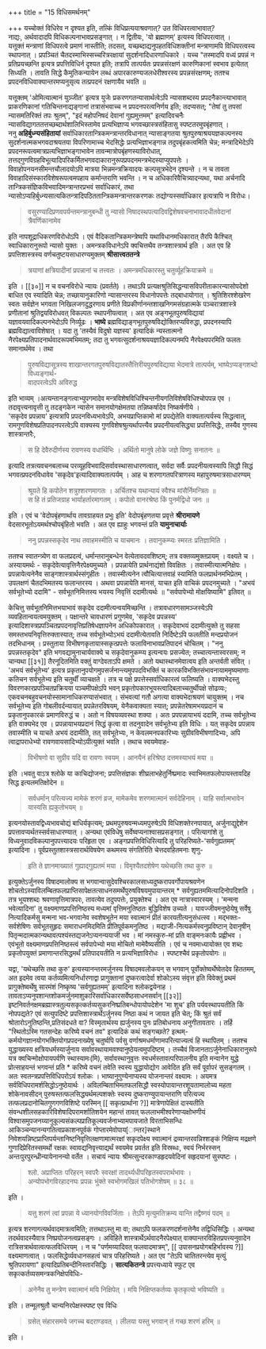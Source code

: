 +++
title = "15 विधिसमर्थनम्"

+++
यच्चोक्तं विधिरेव न दृश्यत इति, तत्किं विधिप्रत्ययाश्रवणात्? उत विधिपरत्वाभावात्?  
नाद्यः, अर्थवादादपि विधिकल्पनाभावप्रसङ्गात् । न द्वितीयः, 'यो ब्रह्माणम्' इत्यस्य विधिपरत्वात् ।  
यत्तूक्तं मन्त्राणां विधिपरत्वे प्रमाणं नास्तीति; तदसत्, यच्छब्दाद्यनुपहतविधिशक्तीनां मन्त्राणामपि विधिपरत्वस्य स्थापनात् । प्रपञ्चितं चैतदस्माभिस्सच्चरित्ररक्षायां सुदर्शनादिधारणाधिकारे । यच्च "तस्मादपि वध्यं प्रपन्नं न प्रतिप्रयच्छन्ति इत्यत्र प्रपत्तिविधिर्न दृश्यत इति; तत्रापि तात्पर्यतः प्रपन्नसंरक्षणं कारुणिकानां स्वभाव इत्येतत् सिध्यति । तावति सिद्धे कैमुतिकन्यायेन लब्धं अपारकारुण्यजलधेरीश्वरस्य प्रपन्नसंरक्षणम्; ततश्च प्रपदनविधिवाक्यान्तरमप्यनुसृत्य तत्प्रपदनं रक्षणायैव भवति ॥

यत्तूक्तम् 'ओमित्यात्मानं युञ्जीत' इत्यत्र युजेः प्रकरणगतन्यासार्थत्वेऽपि न्यासशब्दस्य प्रपदनैकान्त्याभावात्  
प्राकरणिकानां गतिचिन्तनाद्यङ्गानां तत्रासंभवाच्च न प्रपदनपरत्वनिर्णय इति; तदप्यसत्;  "तेषां तु तपसां न्यासमतिरिक्तं तपः श्रुतम्", "इदं महोपनिषदं देवानां गुह्यमुत्तमम्" इत्यादिवचनैः न्यासविद्यागततत्तच्छब्दार्थशालिभिस्तामेव प्रत्यभिज्ञाप्य भगवच्छास्त्रसंहितासु स्पष्टतरमुपबृंहणात् ।  
ननु **अहिर्बुध्न्यसंहितायां** सर्वाधिकारतान्त्रिकमन्त्रान्तरविधानात् न्यासाङ्गतया श्रुतपुरुषाश्रययज्ञकल्पनस्य  
सुदर्शनात्मकभगवदाश्रयतया विपरिणामाच्च भेदसिद्धेः प्रत्यभिज्ञाभङ्गान्न तदुपबृंहकत्वमिति चेन्न; मन्त्रादिभेदेऽपि प्रपदनरूपत्वमात्रप्रत्यभिज्ञाभङ्गाभावेन तावन्मात्रोपबृंहणस्याविरोधात्, तत्तद्गुणविग्रहविभूत्यादिपरिकर्मितभगवदाकारानुरूपप्रपदनमन्त्रभेदस्याप्युपपत्तेः । विवाहोपनयनसीमन्तचौलादयोऽपि मात्रया भिन्नमन्त्रक्रियादयः कल्पसूत्रभेदेन दृश्यन्ते । न च तावता विवाहादिसंस्कारविशेषरूपत्वमपहाय कर्मान्तराणि भवन्ति । न च अधिकारिवैचित्र्यादन्यथा, यथा अर्चनादि  
तान्त्रिकसंज्ञिकविभवादिमन्त्रान्तरप्रभवं सर्वाधिकारं, तथा न्यासोऽप्यहिर्बुध्न्यसात्यकितन्त्रादिपठिततान्त्रिकमन्त्रान्तरकरणकः तद्योग्यस्सर्वाधिकार इत्यत्रापि न विरोधः। 

> वसुरण्यादिप्रणवपर्यन्तमन्त्रानुबन्धी तु न्यासो निषादस्थपत्यादिवद्विशेषवचनाभावादधीतवेदानां त्रैवर्णिकानामेव

इति नापशूद्राधिकरणविरोधोऽपि । एवं वैदिकतान्त्रिकमन्त्रेष्वपि यथाविधानमधिकारात् तैरपि कैश्चित् स्वाधिकारानुरूपो न्यासो युक्तः । अमन्त्रकविधानेऽपि क्वचित्तथैव तन्त्रशास्त्रार्थ इति । अत एव हि प्रपत्तिशास्त्रस्य वर्णचतुष्टयसाधारण्यमुक्तम् **श्रीसात्त्वततन्त्रे**  

> त्रयाणां क्षत्रियादीनां प्रपन्नानां च तत्त्वतः । अमन्त्रमधिकारस्तु चतुर्व्यूहक्रियाक्रमे ॥

इति ।
[[३०]]
न च वचनविरोधे न्यायः (प्रवर्तते) । तथाऽपि प्रत्यक्षश्रुतिसिद्धन्यासविपरीताकारन्यासोपदेशो बाधित एव स्यादिति चेन्न; तच्छायानुकारिणो न्यासान्तरस्य विधानोपपत्तेः तद्बाधायोगात् । श्रुतिशिरश्शेखरेण स्वतः सर्वज्ञेन भगवता निखिलजगदुद्धरणाय प्रणीते विप्रकीर्णानन्तशाखनिगमसंग्रहात्मके पञ्चरात्रशास्त्रे प्रणीतानां श्रुतिद्वयविरोधवत् विकल्पतः स्थापनीयत्वात् । अत एव अङ्गभूतपुरुषविद्यायां यज्ञावयवादिकल्पनभेदोऽपि निर्व्यूढः । **भाष्ये** ब्रह्मविद्याङ्गभूतपुरुषविद्योक्तिरप्यविरुद्धा, प्रपदनस्यापि ब्रह्मविद्यात्वाविशेषात् । यदा तु 'तस्यैवं विदुषो यज्ञस्य' इत्यादिकं न्यस्तात्मनो नैरपेक्ष्यप्रतिपादनार्थवादरूपमभिमतम्; तदा तु भगवत्सुदर्शनाश्रययज्ञादिकल्पनमपि नैरपेक्ष्यपरमिति फलतः समानार्थमेव । तथा 

> पुरुषविद्यासूत्रस्य शाखान्तरगतपुरुषविद्यातस्तैत्तिरीयपुरुषविद्याया भेदमात्रे तात्पर्यम्, भाष्येऽप्यङ्गशब्दो विध्यङ्गार्थ-  
वादपरत्वेऽपि अविरुद्ध

इति भाव्यम् ।अत्यन्तानङ्गत्वाभ्युपगमादेव मन्त्रविशेषविधिश्चिन्तनीयगतिविशेषविधिश्चोपपन्न एव । तदावृत्त्यनावृत्ती तु तदङ्गकेन न्यासेन समानयोगक्षेमतया तन्निष्कर्षादेव निष्कर्षणीये ।  
'सकृदेव प्रपन्नाय' इत्यत्रापि प्रपदनविध्यभावेऽपि, अभयप्राप्तिकामो मां प्रपद्येतेति वाक्यतात्पर्यस्य सिद्धत्वात्, रामगुणविशेषप्रतिपादनपरत्वेऽपि वाक्यस्य गुणविशेषश्रुत्यर्थापत्त्यैव प्रपदनीयत्वसिद्ध्या प्रपत्तिसिद्धेः, तस्यैव गुणस्य शास्त्रान्तरैः, 

> स हि देवैरुदीर्णस्य रावणस्य वधार्थिभिः । अर्थितो मानुषे लोके जज्ञे विष्णुः सनातनः ॥

इत्यादि तत्रत्यवचनबलाच्च परव्यूहविभवादिसर्वावस्थासाधारणत्वात्, सर्वदा सर्वैः प्रपदनीयत्वस्यापि सिद्धौ सिद्धं भगवत्प्रपदनविधावेव 'सकृदेव'इत्यादिवाक्यतात्पर्यम् । आह च शरणागतपरित्राणस्य महापुरुषमात्रसाधारण्यम्

> श्रूयते हि कपोतेन शत्रुश्शरणमागतः ।  अर्चितश्च यथान्यायं स्वैश्च मांसैर्निमन्त्रितः ॥  
  स हि तं प्रतिजग्राह भार्याहर्तारमागतम् । कपोतो वानरश्रेष्ठ किं पुनर्मद्विधो जनः ॥

 इति । एवं च 'वेदोपबृंहणार्थाय तावग्राहयत प्रभुः इति' वेदोपबृंहणतया प्रवृत्ते **श्रीरामायणे** वेदसारभूतोऽयमर्थश्चोपबृंहितो भवति । अत एव ह्याहुः भगवन्तं प्रति **यामुनाचार्याः**

>ननु प्रपन्नस्सकृदेव नाथ तवाहमस्मीति च याचमानः । तवानुकम्प्यः स्मरतः प्रतिज्ञामिति ।  

ततश्च स्वातन्त्र्येण वा फलप्रदत्वं, धर्मान्तरानुबन्धेन वेत्येतावदवशिष्टम्; तत्र वक्तव्यमुक्तप्रायम् । वक्ष्यते च ।अस्यायमर्थः - सकृदेवेत्यावृत्तिनैरपेक्ष्यमुच्यते । प्रपन्नायेति प्रार्थनाद्यंशो विवक्षितः । तवास्मीत्यात्मनिक्षेपः । प्रपन्नायेत्यनेनैव साङ्गशास्त्रार्थस्संगृहीतः । तवास्मीत्यनेन त्वौचित्यात्तवाहं स्यामिति फलप्रार्थनमभिप्रेतम् । उपलक्षणं चैतदभिमतस्य फलान्तरस्य । अथवा प्रपन्नायेति मानसं, याचत इति वाचिकं प्रपदनमुच्यते । "अभयं सर्वभूतेभ्यो ददामि" - सर्वभूतनिमित्तस्य भयस्य निवृत्तिं ददामीत्यर्थः ॥ "सर्वपापेभ्यो मोक्षयिष्यामि" इतिवत् ॥  

केचित्तु सर्वभूतनिमित्तभयाभावं सकृदेव ददामीत्यन्वयमिच्छन्ति । तत्रावधारणसामञ्जस्येऽपि व्यवहितान्वयत्वमयुक्तम् । पक्षान्तरे चावधारणं प्रगुणमेव, 'सकृदेव प्रपन्नस्य' इत्यादिशास्त्रप्रपञ्चितप्रपदनावृत्तिप्रतिषेधज्ञापनेन अधिकोपकारात् । सकृदेवाभयं ददामीत्युक्ते तु सहसा समस्तभयनिवृत्तिरुक्तास्यात्; तच्च सर्वभूतेभ्योऽभयं ददामीत्येतावति निर्दिष्टेऽपि फलतीति मन्दप्रयोजनं तदभिधानम् । प्रस्तुताया विभीषणकृतायास्सकृत्प्रपत्तेः फलाविनाभावप्रतिपादनं चोचितम् ।  "ननु प्रपन्नस्तकृदेव" इति भगवद्यामुनाचार्यवाक्ये च सकृदेवानुकम्प्य इत्यन्वयः प्रसज्येत; तच्चात्यन्तास्वरसम्; न चान्यथा
[[३१]]
तैरनूदितमिति वक्तुं वाग्देवताऽपि क्षमते । अतो यथास्थानमेवात्वय इति अन्तर्वती संवित् । 'अभयं सर्वभूतेभ्य' इत्यत्र प्रकृतानुपयोगमुपसर्जनान्त्यमुपपदविभक्तिं च कारकविभक्तिसंभावनायाममृष्यमाणाः कतिचन सर्वभूतेभ्य इति चतुर्थीं व्याचक्षते । तत्र च पक्षे प्रपत्तेस्सर्वाधिकारत्वं फलिष्यति । वाक्यभेदस्तु विवरणकारप्रपञ्चितप्रक्रियया पञ्चमीपक्षेऽपि भवन् प्रकृतोपकारभूयस्त्वादिबलाच्चतुर्थीपक्षे सोढव्यः; एकवचनबहुवचनयोस्सामानाधिकरण्यासंभवात् । संभवत्यां गतौ अगत्या वाक्यभेदाश्रयणं चायुक्तम् । नच सर्वभूतेभ्य इति गोबलीवर्दन्यायात् प्रपन्नेतरविषयम्, येनैकवाक्यता स्यात्; प्रपन्नेतरेषामभयप्रदानं च प्रकृतानुपकारकं प्रमाणविरुद्धं च । अतो न विषयव्यवस्था शक्या । अतः प्रपपन्नायाभयं ददामि, तच्च सर्वभूतेभ्य इति वाक्यभेद एव । प्रपन्नायाभयप्रदानं सिद्धं कृत्वा वा तदनुवादेन सर्वभूतेभ्य इति विधिः । 
यत् सकृदेव प्रपन्नाय तवास्मीति च याचते अभयं ददामीति, तत् सर्वभूतेभ्यः, न केवलमनपकारिभ्यः सुग्रीवविभीषणादिभ्यः, अपि त्वाद्रापराधेभ्यो रावणवायसादिभ्योऽपीत्युक्तं भवति । तथाच स्वयमेवाह-

> विभीषणो वा सुग्रीव यदि वा रावणः स्वयम् । आनयैनं हरिश्रेष्ठ दत्तमस्याभयं मया ॥

इति ।भवतु वाऽत्र श्लोके या काचिद्योजना; प्रपत्तिसंज्ञकः शीघ्रलाभहेतुर्निष्प्रमादः स्वाभिमतफलोपायस्तावदिह सिद्ध इत्यलमतिक्षोदेन ॥  

> सर्वधर्मान् परित्यज्य मामेकं शरणं व्रज,
> मामेकमेव शरणमात्मानं सर्वदेहिनाम् । याहि सर्वात्मभावेन यास्यसि ह्यकुतोभयम् ॥
  
इत्यनयोस्तावद्विध्यभावचोद्यं बाधिर्यकृत्यम्; प्रथमपुरुषवन्मध्यमपुरुषेऽपि विधिशक्तेरनपायात्, अर्जुनाद्युद्देशेन प्रपत्तावप्यर्थतस्सर्वसाधारण्यात् । अन्यथा एवंविधेषु सर्वेष्वप्यनाश्वासप्रसङ्गात् । परित्यागांशे तु विध्यनुवादविकल्पानुपपत्त्यादयः  परिहृता एव । अङ्गप्रपत्तिविधिरित्यादि तु परिहरिष्यते-'सर्वगुह्यतमम्' इत्यादिना । पूर्वप्रस्तुतशास्त्रसारार्थविषयेण कथमस्य संगतिरिति चेत्तदवहितमनाः शृणु-  

> इति ते ज्ञानमाख्यातं गुह्याद्गुह्यतमं मया । विमृश्यैतदशेषेण यथेच्छसि तथा कुरु ॥  

इत्युक्तेऽर्जुनस्य विषादमालोक्य स भगवान्वासुदेवश्चिरकालसाध्यदुष्करापवर्गोपायश्रवणेन शोचतोऽस्याविलम्बितफलप्राप्तिसापेक्षतत्साधनसमर्थेपुरुषविषयमुपायान्तरम् * सर्वगुह्यतममित्यादिनोपदिशति । तत्र भूयश्शब्दः श्रवणावृत्तिमात्रपरः, तावत्येव तदुपपत्तेः, प्रयुक्तेश्च । अत एव नात्रास्वारस्यम् । 'मन्मना भवेत्यादिना' तु वक्ष्यमाणप्रपत्तिनिष्ठस्य मध्यमां वृत्तिमनुतिष्ठतः बुद्धिविशेष उच्यते । यावज्जीवमनुष्ठेयेषु सर्वेषु नित्यादिकर्मसु मन्मना भव-भगवानेव स्वशेषभूतेन मया स्वात्मानं प्रीतं कारयतीत्यनुसंधत्स्व । मद्भक्तः-सर्वशेषिणः सर्वभूतसुहृदः समाराधनमिदमिति प्रीतिपूर्वकमनुतिष्ठ । मद्याजी-नित्यकर्मस्वनुप्रविष्टान् देवानृषीन् पितृन्मदात्मकान्यथावत्पश्यंस्तद्यजनेऽप्यनन्ययाजी भव । मां नमस्कुरु-मां प्रति वाङ्मनःकायैः प्रह्वीभव । एवंभूतो वक्ष्यमाणप्रपत्तिनिष्ठस्त्वं सर्वपापेभ्यो मया मोचितो मामेवैष्यसीति । एवं च नवमाध्यायोक्त एव शब्दः प्रकृतोपयुक्तं प्रमाणान्तरसिद्धमर्थं प्रतिपादयतीति न प्रत्यभिज्ञाविरोधः । स्पष्टश्चैवं प्रकृतोपयोगः ॥  

यद्वा, 'यथेच्छसि तथा कुरु' इत्यस्यानन्तरमर्जुनस्य विषादमवलोकयन् स भगवान् पूर्वोक्तेष्वर्थेष्वेतदेव हिततमम्, अत इदमेव त्वया कर्तव्यमित्यनिर्धारणाद्वा प्रागुक्तानां दुष्करत्वादेर्वा शोकोऽस्य संवृत्त इति विवेक्तुं प्रथमं प्रागुक्तेष्वर्थेषु सारमंशं निष्कृष्य 'सर्वगुह्यतमम्' इत्यादिना श्लोकद्वयेनाह ।तावताऽप्यनुपशान्तशोकमर्जुनमाशुकारिसर्वाधिकारसर्वेष्ठसाधनसर्वान् 
[[३२]]
इष्टनिवर्तनक्षमब्रह्मास्त्रतुल्यसकृत्कर्तव्यसुकरनिष्प्रतिबन्धोपायोपदेशेन 'मा शुच' इति पर्यवस्थापयतीति किं नोपपद्यते? एवं सत्युपदिष्टे प्रपत्तिशास्त्रार्थेऽर्जुनस्य निष्ठा कथं न जायत इति चेत्; किं श्रुतं सर्वं श्रोतारोऽनुतिष्ठन्ति,प्रतिसंदधते वा? विस्मृतार्थस्य ह्यर्जुनस्य पुनः प्रतिबोधनाय अनुगीतावतारः । तर्हि  "स्थितोऽस्मि गतसन्देहः करिष्ये वचनं तव" इत्यादिकं कथं सङ्गच्छते? इत्थम्-कर्मयोगज्ञानयोगभक्तियोगप्रपदनाख्येषु चतुर्ष्वपि पर्वसु वर्णाश्रमधर्माणामपरित्याज्यत्वं हि स्थापितम् । ततश्च युद्धाख्यस्य क्षत्रियधर्मस्यार्जुनाय सर्वावस्थायामवश्यानुष्ठेयत्वमुपदिष्टम् । तच्चैवं विजानताऽर्जुनेनाधिकारानुरूपे यत्र क्वचिन्मोक्षोपायपर्वणि स्थास्यामः(मि), सर्वावस्थानुवृत्तः स्वधर्मस्तावत्परिपालनीय इति मन्वानेन युद्धे प्रोत्साहयन्तं भगवन्तं प्रति * करिष्ये वचनं तवेति स्वस्य युद्धायोद्योग आवेदित इति सर्वं पूर्वापरं सुसङ्गतम् । अतः स्वतन्त्रप्रपत्तिविधिपरोऽयं श्लोकः । भाष्यानुगुण्येनाप्यस्य योजनान्तरं वक्ष्यामः । अयमत्र सर्वविधिपरामर्शसिद्धोऽनुष्ठेयार्थः । अविलम्बिताभिमतफलसिद्धौ स्वस्योपायान्तरशूयतामालोच्य महता शोकेनावसीदन् पुरुषस्तत्फलसिद्ध्यर्थमल्पशक्तेः स्वस्य दुष्कराण्युपायान्तराणि परित्यज्य तत्फलप्रदानोचितगुणगणविशिष्टे परस्मिन् [[ सकृत्प्रार्थाना ?]] 
मात्रेणापेक्षितं दास्यतीति संवन्धशीलसहकारिविशेषादिपरामर्शातिशयेन महान्तं तावत् फललाभमीश्वरेणाप्यक्षोभणीयं विश्वासमुपजनय्यानुकूल्यसंकल्पप्रातिकूल्यवर्जनाभ्यामपायजाते विरताभिसन्धिः आकिञ्चन्यानन्यगतित्वप्रकाशनपूर्वकं गोप्तारमेवोपाय[ान्तर]स्थाने निवेशयन्निष्टप्राप्तिपर्यन्तानिष्टनिवृत्तिलक्षणामात्मरक्षां सकृदपेक्ष्य स्वात्मानं द्रव्यान्तरवन्निश्शङ्कं निक्षिप्य मद्रक्षणे गुणादिप्रेरितस्समर्थो रक्षकः स्वावद्यनिवृत्त्याद्यर्थं स्वयमेव प्रवर्तत इति विस्रब्धः, स्वयं निर्भरस्सन्  अन्तःपुरपुरन्ध्रीन्यायेनानन्यो वर्तेत । सचायं न्यायः श्रीमत्सुन्दरकाण्डहृदयवेदिनां सहृदयानां सुस्पष्टः ।  

> श्लो. अप्राप्तितः परिहरन् स्वपरैः स्वरक्षां तादर्थ्यधीपरिहृतस्वपरार्थभावः ।    
अन्योपभोगविरहादनघः प्रपन्नः भुंक्ते स्वभोगमखिलं पतिभोगशेषम् ॥ ३८ ॥

इति ।  

> यत्तु शरणं त्वां प्रपन्ना ये ध्यानयोगविवर्जिताः । तेऽपि मृत्युमतिक्रम्य यान्ति तद्वैष्णवं पदम् ॥  

इत्यत्र शरणागत्यर्थवादमात्रत्वमिति; तत्तथाऽस्तु मा वा; तथाऽपि फलकरणदर्शनात्तेनैव तद्विधिसिद्धिः । अन्यथा  तदर्थवादस्यैवात्र निष्प्रयोजनत्वप्रसङ्गः । अविहिते शास्त्रार्थेऽर्थवादनैरपेक्ष्यात् वाक्यान्तरविहितप्रपत्त्यनुवादेन रात्रिसत्रार्थवात्वत्फलविधिरयम् । न च "पर्णमय्यादिवत् फलवादमात्रम्", [[ उपासनप्रयोगबहिर्भावस्य ?]] वक्ष्यमाणत्वात् । फलसिद्धेर्व्यवधानसहत्वं चात्र परिहरिष्यते । अत एव "तेऽपि चातितरन्त्येव मृत्युं श्रुतिपरायणा" इत्यादिप्रतिबन्दीनिस्तारसिद्धिः । **सात्यकितन्त्रे** प्रपत्त्यध्याये स्फुट एव सकृत्कर्तव्यसमन्त्रकनिक्षेपविधिः-  

> अनेनैव तु मन्त्रेण स्वात्मानं मयि निक्षिपेत् । मयि निक्षिप्तकर्तव्यः कृतकृत्यो भविष्यति ॥

इति । तन्मूलश्रुतौ चान्यनिरपेक्षस्स्पष्ट एव विधिः

> ग्रसेत् संहारसमये जगच्च बदराण्डवत् । लीलया यस्तु भगवान् तं गच्छ शरणं हरिम् ॥

इति ।
